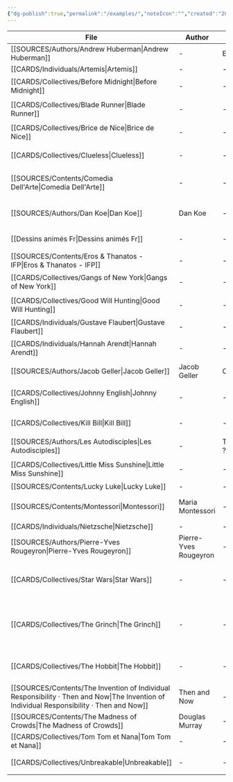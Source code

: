 ```yaml
---
{"dg-publish":true,"permalink":"/examples/","noteIcon":"","created":"2022-12-27T20:02:08.824+01:00","updated":"2023-01-14T00:50:26.476+01:00"}
---
```



| File                                                                                                                                         | Author                | Au_T       | Ch_T                         | Theme                                 | Cat           | Me_Cat                          |
| -------------------------------------------------------------------------------------------------------------------------------------------- | --------------------- | ---------- | ---------------------------- | ------------------------------------- | ------------- | ------------------------------- |
| [[SOURCES/Authors/Andrew Huberman\|Andrew Huberman]]                                                                                      | \-                    | ENFP       | \-                           | \-                                    | \-            | \-                              |
| [[CARDS/Individuals/Artemis\|Artemis]]                                                                                                    | \-                    | \-         | \-                           | \-                                    | \-            | \-                              |
| [[CARDS/Collectives/Before Midnight\|Before Midnight]]                                                                                    | \-                    | \-         | \-                           | \-                                    | fiction       | watch 🎞️                       |
| [[CARDS/Collectives/Blade Runner\|Blade Runner]]                                                                                          | \-                    | \-         | ISTP                         | \-                                    | fiction       | watch 🎞️                       |
| [[CARDS/Collectives/Brice de Nice\|Brice de Nice]]                                                                                        | \-                    | \-         | ESFP, ISFJ                   | idle, fake, appearances               | fiction       | watch 🎞️                       |
| [[CARDS/Collectives/Clueless\|Clueless]]                                                                                                  | \-                    | \-         | ESFP, Crusader               | \-                                    | irl           | watch 🎞️                       |
| [[SOURCES/Contents/Comedia Dell'Arte\|Comedia Dell'Arte]]                                                                                 | \-                    | \-         | \-                           | \-                                    | fiction       | watch 🎞️ / read 🔠             |
| [[SOURCES/Authors/Dan Koe\|Dan Koe]]                                                                                                      | Dan Koe               | \-         | ENTP/INTJ                    | dopamine, desire, change              | irl           | watch 🎞️                       |
| [[Dessins animés Fr\|Dessins animés Fr]]                                                                                                  | \-                    | \-         | \-                           | \-                                    | fiction       | watch 🎞️                       |
| [[SOURCES/Contents/Eros & Thanatos - IFP\|Eros & Thanatos - IFP]]                                                                         | \-                    | \-         | \-                           | \-                                    | fiction       | read 🔠                         |
| [[CARDS/Collectives/Gangs of New York\|Gangs of New York]]                                                                                | \-                    | \-         | INFJ                         | \-                                    | fiction       | watch 🎞️                       |
| [[CARDS/Collectives/Good Will Hunting\|Good Will Hunting]]                                                                                | \-                    | \-         | INFJ, INFP                   | \-                                    | fiction       | watch 🎞️                       |
| [[CARDS/Individuals/Gustave Flaubert\|Gustave Flaubert]]                                                                                  | \-                    | \-         | INFP                         | \-                                    | irl           | read 🔠                         |
| [[CARDS/Individuals/Hannah Arendt\|Hannah Arendt]]                                                                                        | \-                    | \-         | INTJ                         | evil, genocide, Ti                    | fiction       | watch 🎞️                       |
| [[SOURCES/Authors/Jacob Geller\|Jacob Geller]]                                                                                            | Jacob Geller          | Crusader   | Crusader                     | \-                                    | irl           | watch 🎞️                       |
| [[CARDS/Collectives/Johnny English\|Johnny English]]                                                                                      | \-                    | \-         | INTJ, ISFJ                   | Vainglory, Desacration, Pride         | fiction       | watch 🎞️                       |
| [[CARDS/Collectives/Kill Bill\|Kill Bill]]                                                                                                | \-                    | \-         | INTJ, ENTP                   | \-                                    | fiction       | watch 🎞️                       |
| [[SOURCES/Authors/Les Autodisciples\|Les Autodisciples]]                                                                                  | \-                    | Templier ? | \-                           | \-                                    | fiction / irl | watch 🎞️                       |
| [[CARDS/Collectives/Little Miss Sunshine\|Little Miss Sunshine]]                                                                          | \-                    | \-         | ESFJ, STJ, INTJ, INFP        | \-                                    | fiction       | watch 🎞️                       |
| [[SOURCES/Contents/Lucky Luke\|Lucky Luke]]                                                                                               | \-                    | \-         | \-                           | \-                                    | \-            | \-                              |
| [[SOURCES/Contents/Montessori\|Montessori]]                                                                                               | Maria Montessori      | \-         | \-                           | education, parenting, mind            | irl           | read 🔠                         |
| [[CARDS/Individuals/Nietzsche\|Nietzsche]]                                                                                                | \-                    | \-         | INTJ                         | \-                                    | \-            | \-                              |
| [[SOURCES/Authors/Pierre-Yves Rougeyron\|Pierre-Yves Rougeyron]]                                                                          | Pierre-Yves Rougeyron | \-         | \-                           | \-                                    | irl           | watch 🎞️                       |
| [[CARDS/Collectives/Star Wars\|Star Wars]]                                                                                                | \-                    | \-         | ENTP, ESTJ, INTJ, INFJ, ISFJ | \-                                    | fiction       | watch 🎞️                       |
| [[CARDS/Collectives/The Grinch\|The Grinch]]                                                                                              | \-                    | \-         | ENTP                         | UD/UF, Envy, Malevolence, Desacration | fiction / irl | watch 🎞️ / read 🔠 / listen 🎧 |
| [[CARDS/Collectives/The Hobbit\|The Hobbit]]                                                                                              | \-                    | \-         | ISTJ                         | \-                                    | fiction       | watch 🎞️ / read 🔠             |
| [[SOURCES/Contents/The Invention of Individual Responsibility · Then and Now\|The Invention of Individual Responsibility · Then and Now]] | Then and Now          | \-         | \-                           | responsibility, politics              | irl           | watch 🎞️                       |
| [[SOURCES/Contents/The Madness of Crowds\|The Madness of Crowds]]                                                                         | Douglas Murray        | \-         | \-                           | \-                                    | irl           | read 🔠                         |
| [[CARDS/Collectives/Tom Tom et Nana\|Tom Tom et Nana]]                                                                                    | \-                    | \-         | \-                           | \-                                    | \-            | \-                              |
| [[CARDS/Collectives/Unbreakable\|Unbreakable]]                                                                                            | \-                    | \-         | ISXJ                         | \-                                    | fiction       | watch 🎞️                       |


